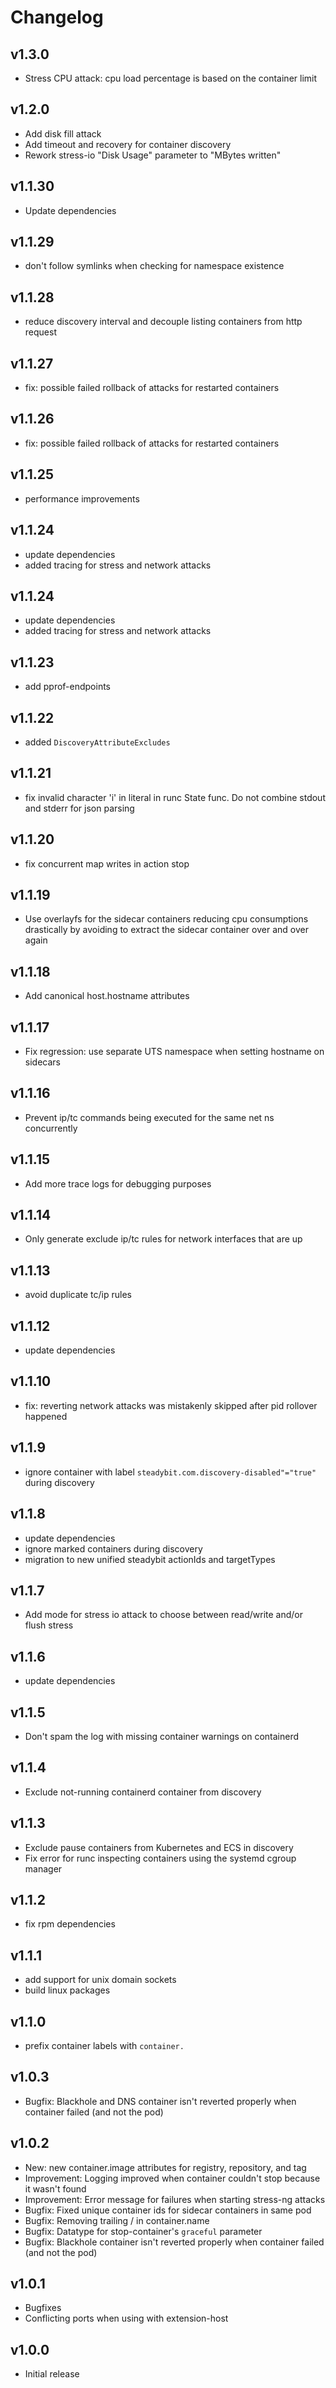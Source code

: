 # Changelog

## v1.3.0

- Stress CPU attack: cpu load percentage is based on the container limit

## v1.2.0

- Add disk fill attack
- Add timeout and recovery for container discovery
- Rework stress-io "Disk Usage" parameter to "MBytes written"

## v1.1.30

- Update dependencies

## v1.1.29

- don't follow symlinks when checking for namespace existence

## v1.1.28

- reduce discovery interval and decouple listing containers from http request

## v1.1.27

- fix: possible failed rollback of attacks for restarted containers

## v1.1.26

- fix: possible failed rollback of attacks for restarted containers

## v1.1.25

- performance improvements

## v1.1.24

- update dependencies
- added tracing for stress and network attacks
## v1.1.24

- update dependencies
- added tracing for stress and network attacks

## v1.1.23

- add pprof-endpoints

## v1.1.22

- added `DiscoveryAttributeExcludes`

## v1.1.21

- fix invalid character 'i' in literal in runc State func. Do not combine stdout and stderr for json parsing

## v1.1.20

- fix concurrent map writes in action stop

## v1.1.19

- Use overlayfs for the sidecar containers reducing cpu consumptions drastically by avoiding to extract the sidecar container over and over again

## v1.1.18

- Add canonical host.hostname attributes

## v1.1.17

- Fix regression: use separate UTS namespace when setting hostname on sidecars

## v1.1.16

- Prevent ip/tc commands being executed for the same net ns concurrently

## v1.1.15

- Add more trace logs for debugging purposes

## v1.1.14

- Only generate exclude ip/tc rules for network interfaces that are up

## v1.1.13

- avoid duplicate tc/ip rules

## v1.1.12

- update dependencies

## v1.1.10

- fix: reverting network attacks was mistakenly skipped after pid rollover happened

## v1.1.9

- ignore container with label `steadybit.com.discovery-disabled"="true"` during discovery

## v1.1.8

- update dependencies
- ignore marked containers during discovery
- migration to new unified steadybit actionIds and targetTypes

## v1.1.7

- Add mode for stress io attack to choose between read/write and/or flush stress

## v1.1.6

- update dependencies

## v1.1.5

- Don't spam the log with missing container warnings on containerd

## v1.1.4

- Exclude not-running containerd container from discovery

## v1.1.3

- Exclude pause containers from Kubernetes and ECS in discovery
- Fix error for runc inspecting containers using the systemd cgroup manager

## v1.1.2

- fix rpm dependencies

## v1.1.1

- add support for unix domain sockets
- build linux packages

## v1.1.0

 - prefix container labels with `container.`

## v1.0.3

 - Bugfix: Blackhole and DNS container isn't reverted properly when container failed (and not the pod)

## v1.0.2

 - New: new container.image attributes for registry, repository, and tag
 - Improvement: Logging improved when container couldn't stop because it wasn't found
 - Improvement: Error message for failures when starting stress-ng attacks
 - Bugfix: Fixed unique container ids for sidecar containers in same pod
 - Bugfix: Removing trailing / in container.name
 - Bugfix: Datatype for stop-container's `graceful` parameter
 - Bugfix: Blackhole container isn't reverted properly when container failed (and not the pod)

## v1.0.1

 - Bugfixes
 - Conflicting ports when using with extension-host

## v1.0.0

 - Initial release
